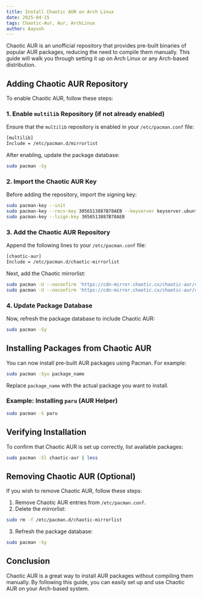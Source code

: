 ```yaml
---
title: Install Chaotic AUR on Arch Linux
date: 2025-04-15
tags: Chaotic-Aur, Aur, ArchLinux 
author: Aayush
---
```


Chaotic AUR is an unofficial repository that provides pre-built binaries of popular AUR packages, reducing the need to compile them manually. This guide will walk you through setting it up on Arch Linux or any Arch-based distribution.

<!--more-->

## Adding Chaotic AUR Repository

To enable Chaotic AUR, follow these steps:

### 1. Enable `multilib` Repository (if not already enabled)
Ensure that the `multilib` repository is enabled in your `/etc/pacman.conf` file:

```bash
[multilib]
Include = /etc/pacman.d/mirrorlist
```

After enabling, update the package database:

```bash
sudo pacman -Sy
```

### 2. Import the Chaotic AUR Key
Before adding the repository, import the signing key:

```bash
sudo pacman-key --init
sudo pacman-key --recv-key 3056513887B78AEB --keyserver keyserver.ubuntu.com
sudo pacman-key --lsign-key 3056513887B78AEB
```

### 3. Add the Chaotic AUR Repository
Append the following lines to your `/etc/pacman.conf` file:

```bash
[chaotic-aur]
Include = /etc/pacman.d/chaotic-mirrorlist
```

Next, add the Chaotic mirrorlist:

```bash
sudo pacman -U --noconfirm 'https://cdn-mirror.chaotic.cx/chaotic-aur/chaotic-keyring.pkg.tar.zst'
sudo pacman -U --noconfirm 'https://cdn-mirror.chaotic.cx/chaotic-aur/chaotic-mirrorlist.pkg.tar.zst'
```

### 4. Update Package Database
Now, refresh the package database to include Chaotic AUR:

```bash
sudo pacman -Sy
```

## Installing Packages from Chaotic AUR
You can now install pre-built AUR packages using Pacman. For example:

```bash
sudo pacman -Syu package_name
```

Replace `package_name` with the actual package you want to install.

### Example: Installing `paru` (AUR Helper)

```bash
sudo pacman -S paru
```

## Verifying Installation
To confirm that Chaotic AUR is set up correctly, list available packages:

```bash
sudo pacman -Sl chaotic-aur | less
```

## Removing Chaotic AUR (Optional)
If you wish to remove Chaotic AUR, follow these steps:

1. Remove Chaotic AUR entries from `/etc/pacman.conf`.
2. Delete the mirrorlist:

```bash
sudo rm -f /etc/pacman.d/chaotic-mirrorlist
```

3. Refresh the package database:

```bash
sudo pacman -Sy
```

## Conclusion
Chaotic AUR is a great way to install AUR packages without compiling them manually. By following this guide, you can easily set up and use Chaotic AUR on your Arch-based system.

